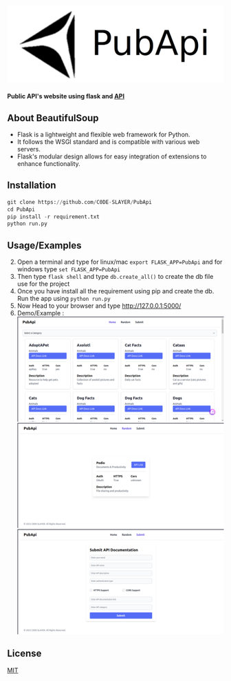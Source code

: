 ![Logo](https://raw.githubusercontent.com/C0DE-SLAYER/PubApi/master/PubApi/static/img/logo.png)

#### Public API's website using flask and [API](https://api.publicapis.org/)

## About BeautifulSoup
* Flask is a lightweight and flexible web framework for Python.
* It follows the WSGI standard and is compatible with various web servers.
* Flask's modular design allows for easy integration of extensions to enhance functionality.

## Installation

```python
git clone https://github.com/C0DE-SLAYER/PubApi
cd PubApi
pip install -r requirement.txt
python run.py
```

## Usage/Examples

2. Open a terminal and type for linux/mac `export FLASK_APP=PubApi` and for windows type `set FLASK_APP=PubApi`
3. Then type `flask shell` and type `db.create_all()` to create the db file use for the project 
1. Once you have install all the requirement using pip and create the db. Run the app using `python run.py`
4. Now Head to your browser and type http://127.0.0.1:5000/ 
5. Demo/Example : 
![demo_1](https://raw.githubusercontent.com/C0DE-SLAYER/PubApi/master/PubApi/static/img/demo_1.png)
![demo_2](https://raw.githubusercontent.com/C0DE-SLAYER/PubApi/master/PubApi/static/img/demo_2.png)
![demo_3](https://raw.githubusercontent.com/C0DE-SLAYER/PubApi/master/PubApi/static/img/demo_3.png)

## License

[MIT](https://github.com/C0DE-SLAYER/PubApi/blob/master/LICENSE.txt)